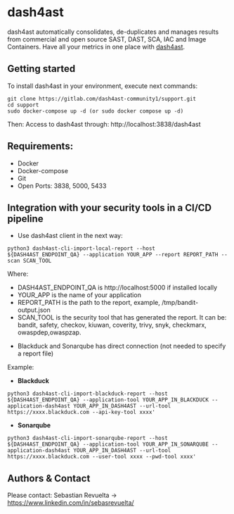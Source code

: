 # dash4ast

dash4ast automatically consolidates, de-duplicates and manages results from commercial and open source SAST, DAST, SCA, IAC and Image Containers. Have all your metrics in one place with [dash4ast](www.dash4ast.com).

## Getting started

To install dash4ast in your environment, execute next commands:

```
git clone https://gitlab.com/dash4ast-community1/support.git
cd support
sudo docker-compose up -d (or sudo docker compose up -d)
```

Then:
Access to dash4ast through: http://localhost:3838/dash4ast

## Requirements:

* Docker
* Docker-compose
* Git
* Open Ports: 3838, 5000, 5433

## Integration with your security tools in a CI/CD pipeline

- Use dash4ast client in the next way:

```
python3 dash4ast-cli-import-local-report --host ${DASH4AST_ENDPOINT_QA} --application YOUR_APP --report REPORT_PATH --scan SCAN_TOOL
```

Where:
* DASH4AST_ENDPOINT_QA is http://localhost:5000 if installed locally
* YOUR_APP is the name of your application
* REPORT_PATH is the path to the report, example, /tmp/bandit-output.json
* SCAN_TOOL is the security tool that has generated the report. It can be: bandit, safety, checkov, kiuwan, coverity, trivy, snyk, checkmarx, owaspdep,owaspzap.

- Blackduck and Sonarqube has direct connection (not needed to specify a report file)

Example:

* **Blackduck**

```
python3 dash4ast-cli-import-blackduck-report --host ${DASH4AST_ENDPOINT_QA} --application-tool YOUR_APP_IN_BLACKDUCK --application-dash4ast YOUR_APP_IN_DASH4AST --url-tool https://xxxx.blackduck.com --api-key-tool xxxx'
```

* **Sonarqube**
```
python3 dash4ast-cli-import-sonarqube-report --host ${DASH4AST_ENDPOINT_QA} --application-tool YOUR_APP_IN_SONARQUBE --application-dash4ast YOUR_APP_IN_DASH4AST --url-tool https://xxxx.blackduck.com --user-tool xxxx --pwd-tool xxxx'
```

## Authors & Contact

Please contact:
Sebastian Revuelta -> https://www.linkedin.com/in/sebasrevuelta/

